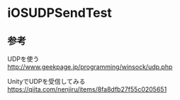 # iOSUDPSendTest



## 参考
UDPを使う  
http://www.geekpage.jp/programming/winsock/udp.php

UnityでUDPを受信してみる  
https://qiita.com/nenjiru/items/8fa8dfb27f55c0205651


